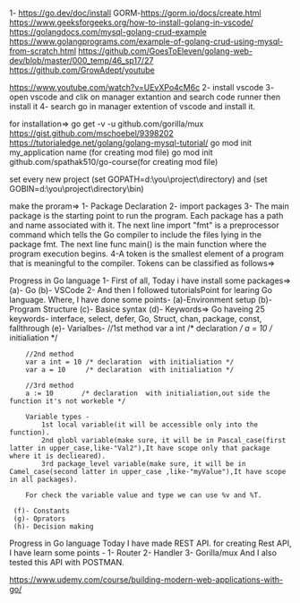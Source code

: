 1- https://go.dev/doc/install
GORM-https://gorm.io/docs/create.html
https://www.geeksforgeeks.org/how-to-install-golang-in-vscode/
https://golangdocs.com/mysql-golang-crud-example
https://www.golangprograms.com/example-of-golang-crud-using-mysql-from-scratch.html
https://github.com/GoesToEleven/golang-web-dev/blob/master/000_temp/46_sp17/27
https://github.com/GrowAdept/youtube

https://www.youtube.com/watch?v=UEvXPo4cM6c
2- install vscode
3- open vscode and clik on manager extantion and search code runner then install it
4- search go in manager extention of vscode and install it.

for installation=>
go get -v -u github.com/gorilla/mux
https://gist.github.com/mschoebel/9398202
https://tutorialedge.net/golang/golang-mysql-tutorial/
go mod init my_application name (for creating mod file)
go mod init github.com/spathak510/go-course(for creating mod file)


set every new project (set GOPATH=d:\you\project\directory\) and (set GOBIN=d:\you\project\directory\bin)





make the proram=>
1- Package Declaration
2- import packages
3- The main package is the starting point to run the program. Each package has a path and name associated with it.
	The next line import "fmt" is a preprocessor command which tells the Go compiler to include the files lying in the package fmt.
	The next line func main() is the main function where the program execution begins.
4-A token is the smallest element of a program that is meaningful to the compiler. Tokens can be classified as follows=>
	


Progress in Go language 
1- First of all, Today i have install some packages=>
(a)- Go
(b)- VSCode
2- And then I followed tutorialsPoint for learing Go language. Where, 
     I have done some points-
     (a)-Environment setup
     (b)- Program Structure
     (c)- Basice syntax
     (d)- Keywords=>
		Go haveing 25 keywords-
		interface,  select,  defer,	Go,	Struct,  chan,	 package,  const,    fallthrough
     (e)- Varialbes-
		//1st method
		var a int      /* declaration */
		     a = 10    /* initialiation */

		//2nd method	
		var a int = 10 /* declaration  with initialiation */
		var a = 10     /* declaration  with initialiation */

		//3rd method
		a := 10       /* declaration  with initialiation,out side the function it's not workeble */
		
		Variable types - 
			1st local variable(it will be accessible only into the function).
			2nd globl variable(make sure, it will be in Pascal_case(first latter in upper_case,like-"Val2"),It have scope only that package where it is declieared).
			3rd package_level variable(make sure, it will be in Camel_case(second latter in upper_case ,like-"myValue"),It have scope in all packages).

		For check the variable value and type we can use %v and %T.			
		
     (f)- Constants
     (g)- Oprators
     (h)- Decision making


Progress in Go language
Today I  have made REST API. 
for creating Rest API, I have learn some points -
1- Router
2- Handler
3- Gorilla/mux
And I also tested this API with POSTMAN.


https://www.udemy.com/course/building-modern-web-applications-with-go/
	
	
	


